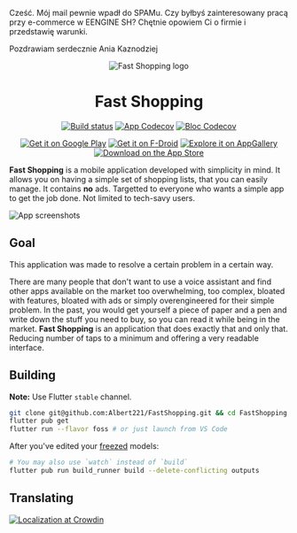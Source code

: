 Cześć. Mój mail pewnie wpadł do SPAMu. Czy byłbyś zainteresowany pracą przy e-commerce w EENGINE SH? Chętnie opowiem Ci o firmie i przedstawię warunki.

Pozdrawiam serdecznie
Ania Kaznodziej




<div align="center">

![Fast Shopping logo][app-logo]

# Fast Shopping

[![Build status][build-status-badge]][build-status-link]
[![App Codecov][app-codecov-badge]][codecov-link]
[![Bloc Codecov][bloc-codecov-badge]][codecov-link]

[![Get it on Google Play][google-play-badge]][google-play-link]
[![Get it on F-Droid][fdroid-badge]][fdroid-link]
[![Explore it on AppGallery][appgallery-badge]][appgallery-link]
[![Download on the App Store][app-store-badge]][app-store-link]

</div>

**Fast Shopping** is a mobile application developed with simplicity in mind. It allows you on having a simple set of shopping lists, that you can easily manage. It contains **no** ads. Targetted to everyone who wants a simple app to get the job done. Not limited to tech-savy users.

![App screenshots][app-screenshots]

## Goal

This application was made to resolve a certain problem in a certain way. 

There are many people that don't want to use a voice assistant and find other apps available on the market too overwhelming, too complex, bloated with features, bloated with ads or simply overengineered for their simple problem. In the past, you would get yourself a piece of paper and a pen and write down the stuff you need to buy, so you can read it while being in the market. **Fast Shopping** is an application that does exactly that and only that. Reducing number of taps to a minimum and offering a very readable interface.

## Building

**Note:** Use Flutter `stable` channel.

```bash
git clone git@github.com:Albert221/FastShopping.git && cd FastShopping
flutter pub get
flutter run --flavor foss # or just launch from VS Code
```

After you've edited your [freezed][freezed] models:

```bash
# You may also use `watch` instead of `build`
flutter pub run build_runner build --delete-conflicting outputs
```

## Translating

[![Localization at Crowdin][crowdin-badge]][crowdin-link]

[app-logo]: android/app/src/main/res/mipmap-xxxhdpi/ic_launcher.png

[build-status-badge]: https://img.shields.io/github/workflow/status/Albert221/FastShopping/Flutter%20test
[build-status-link]: https://github.com/Albert221/FastShopping/actions?query=workflow%3A%22Flutter+test%22
[app-codecov-badge]: https://img.shields.io/codecov/c/gh/Albert221/FastShopping?logo=codecov&flag=app&label=app%20coverage
[bloc-codecov-badge]: https://img.shields.io/codecov/c/gh/Albert221/FastShopping?logo=codecov&flag=bloc&label=bloc%20coverage
[codecov-link]: https://codecov.io/gh/Albert221/FastShopping

[google-play-badge]: assets/google-play-badge.png
[google-play-link]: https://play.google.com/store/apps/details?id=me.wolszon.fastshopping
[fdroid-badge]: assets/fdroid-badge.png
[fdroid-link]: https://www.f-droid.org/en/packages/me.wolszon.fastshopping/
[appgallery-badge]: assets/appgallery-badge.png
[appgallery-link]: https://appgallery.huawei.com/#/app/C103706177
[app-store-badge]: assets/app-store-badge.png
[app-store-link]: https://apps.apple.com/us/app/fast-shopping-by-albert/id1553515682
[app-screenshots]: fastlane/metadata/android/en-US/images/featureGraphic.png

[freezed]: https://pub.dev/packages/freezed
[TRANSLATING.md]: TRANSLATING.md

[crowdin-link]: https://crowdin.com/project/fast-shopping
[crowdin-badge]: https://badges.crowdin.net/badge/dark/crowdin-on-light.png
